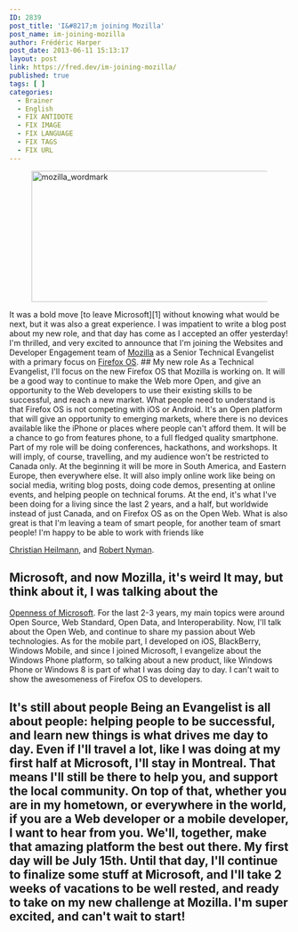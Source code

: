 ```yaml
---
ID: 2839
post_title: 'I&#8217;m joining Mozilla'
post_name: im-joining-mozilla
author: Frédéric Harper
post_date: 2013-06-11 15:13:17
layout: post
link: https://fred.dev/im-joining-mozilla/
published: true
tags: [ ]
categories:
  - Brainer
  - English
  - FIX ANTIDOTE
  - FIX IMAGE
  - FIX LANGUAGE
  - FIX TAGS
  - FIX URL
---
```

<figure><img src="http://fred.dev/wp-content/uploads/2013/06/mozilla_wordmark1.png" alt="mozilla_wordmark" width="900" height="235" /></figure> It was a bold move [to leave Microsoft][1] without knowing what would be next, but it was also a great experience. I was impatient to write a blog post about my new role, and that day has come as I accepted an offer yesterday! I'm thrilled, and very excited to announce that I'm joining the Websites and Developer Engagement team of <a href="https://www.mozilla.org/en-US/" target="_blank" rel="noopener noreferrer">Mozilla</a> as a Senior Technical Evangelist with a primary focus on <a href="https://www.mozilla.org/en-US/firefox/partners/#" target="_blank" rel="noopener noreferrer">Firefox OS</a>. 
## My new role As a Technical Evangelist, I'll focus on the new Firefox OS that Mozilla is working on. It will be a good way to continue to make the Web more Open, and give an opportunity to the Web developers to use their existing skills to be successful, and reach a new market. What people need to understand is that Firefox OS is not competing with iOS or Android. It's an Open platform that will give an opportunity to emerging markets, where there is no devices available like the iPhone or places where people can't afford them. It will be a chance to go from features phone, to a full fledged quality smartphone. Part of my role will be doing conferences, hackathons, and workshops. It will imply, of course, travelling, and my audience won't be restricted to Canada only. At the beginning it will be more in South America, and Eastern Europe, then everywhere else. It will also imply online work like being on social media, writing blog posts, doing code demos, presenting at online events, and helping people on technical forums. At the end, it's what I've been doing for a living since the last 2 years, and a half, but worldwide instead of just Canada, and on Firefox OS as on the Open Web. What is also great is that I'm leaving a team of smart people, for another team of smart people! I'm happy to be able to work with friends like 

<a href="https://christianheilmann.com/" target="_blank" rel="noopener noreferrer">Christian Heilmann</a>, and <a href="https://robertnyman.com/" target="_blank" rel="noopener noreferrer">Robert Nyman</a>. 
## Microsoft, and now Mozilla, it's weird It may, but think about it, I was talking about the 

<a href="https://web.archive.org/web/20130628080719/http://www.webnotwar.ca/" target="_blank" rel="noopener noreferrer">Openness of Microsoft</a>. For the last 2-3 years, my main topics were around Open Source, Web Standard, Open Data, and Interoperability. Now, I'll talk about the Open Web, and continue to share my passion about Web technologies. As for the mobile part, I developed on iOS, BlackBerry, Windows Mobile, and since I joined Microsoft, I evangelize about the Windows Phone platform, so talking about a new product, like Windows Phone or Windows 8 is part of what I was doing day to day. I can't wait to show the awesomeness of Firefox OS to developers. 
## It's still about people Being an Evangelist is all about people: helping people to be successful, and learn new things is what drives me day to day. Even if I'll travel a lot, like I was doing at my first half at Microsoft, I'll stay in Montreal. That means I'll still be there to help you, and support the local community. On top of that, whether you are in my hometown, or everywhere in the world, if you are a Web developer or a mobile developer, I want to hear from you. We'll, together, make that amazing platform the best out there. My first day will be July 15th. Until that day, I'll continue to finalize some stuff at Microsoft, and I'll take 2 weeks of vacations to be well rested, and ready to take on my new challenge at Mozilla. I'm super excited, and can't wait to start!

 [1]: http://fred.dev/im-leaving-microsoft-looking-for-a-new-opportunity/ "I’m leaving Microsoft, looking for a new opportunity"